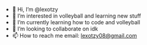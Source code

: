 - 👋 Hi, I’m @lexotzy
- 👀 I’m interested in volleyball and learning new stuff
- 🌱 I’m currently learning how to code and volleyball
- 💞️ I’m looking to collaborate on idk
- 📫 How to reach me email: lexotzy08@gmail.com
  

<!---
lexotzy/lexotzy is a ✨ special ✨ repository because its `README.md` (this file) appears on your GitHub profile.
You can click the Preview link to take a look at your changes.
--->
